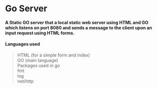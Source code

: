 # Go Server
#### A Static GO server that  a local static web server using HTML and GO which listens on port 8080 and sends a message to the client upon an input request using HTML forms.
#### Languages used
> HTML (for a simple form and index) <br />
> GO (main language) <br />
 Packages used in go  <br />
> fmt  <br />
> log  <br />
> net/http
